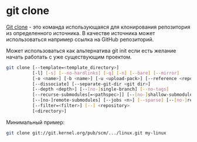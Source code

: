 # git clone

[Git clone](https://git-scm.com/docs/git-clone) - это команда использующаяся для клонирования репозитория из определенного источника. В качестве источника может использоваться например ссылка на GitHub репозиторий.

Может использоваться как альтернатива git init если есть желание начать работать с уже существующим проектом.

```bash
git clone [--template=<template_directory>]
	      [-l] [-s] [--no-hardlinks] [-q] [-n] [--bare] [--mirror]
	      [-o <name>] [-b <name>] [-u <upload-pack>] [--reference <repository>]
	      [--dissociate] [--separate-git-dir <git dir>]
	      [--depth <depth>] [--[no-]single-branch] [--no-tags]
	      [--recurse-submodules[=<pathspec>]] [--[no-]shallow-submodules]
	      [--[no-]remote-submodules] [--jobs <n>] [--sparse] [--[no-]reject-shallow]
	      [--filter=<filter>] [--] <repository>
	      [<directory>]
```

Минимальный пример:
```bash
git clone git://git.kernel.org/pub/scm/.../linux.git my-linux
```
